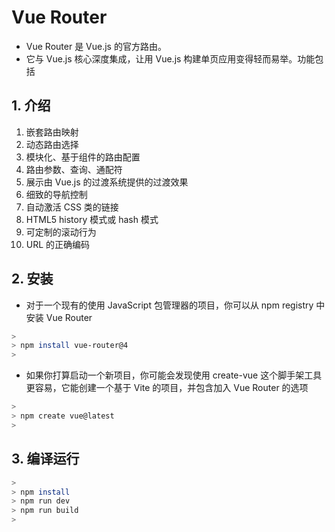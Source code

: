 

# Vue Router

- Vue Router 是 Vue.js 的官方路由。
- 它与 Vue.js 核心深度集成，让用 Vue.js 构建单页应用变得轻而易举。功能包括

## 1. 介绍

01. 嵌套路由映射
02. 动态路由选择
03. 模块化、基于组件的路由配置
04. 路由参数、查询、通配符
05. 展示由 Vue.js 的过渡系统提供的过渡效果
06. 细致的导航控制
07. 自动激活 CSS 类的链接
08. HTML5 history 模式或 hash 模式
09. 可定制的滚动行为
10. URL 的正确编码

## 2. 安装

- 对于一个现有的使用 JavaScript 包管理器的项目，你可以从 npm registry 中安装 Vue Router

```bash
>
> npm install vue-router@4
>
```

- 如果你打算启动一个新项目，你可能会发现使用 create-vue 这个脚手架工具更容易，它能创建一个基于 Vite 的项目，并包含加入 Vue Router 的选项

```bash
>
> npm create vue@latest
>
```

## 3. 编译运行

```bash
>
> npm install
> npm run dev
> npm run build
>
```
